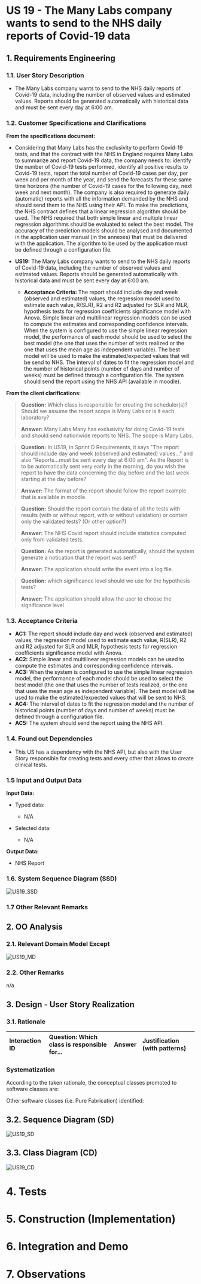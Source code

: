 # US 19 - The Many Labs company wants to send to the NHS daily reports of Covid-19 data

## 1. Requirements Engineering


### 1.1. User Story Description

* The Many Labs company wants to send to the NHS daily reports of Covid-19 data, including the number of observed values and estimated values. Reports should be
  generated automatically with historical data and must be sent every day at 6:00 am.


### 1.2. Customer Specifications and Clarifications


**From the specifications document:**

* Considering that Many Labs has the exclusivity to perform Covid-19 tests, and that the contract
with the NHS in England requires Many Labs to summarize and report Covid-19 data, the company
needs to: identify the number of Covid-19 tests performed, identify all positive results to Covid-19
tests, report the total number of Covid-19 cases per day, per week and per month of the year, and
send the forecasts for these same time horizons (the number of Covid-19 cases for the following
day, next week and next month). The company is also required to generate daily (automatic) reports
with all the information demanded by the NHS and should send them to the NHS using their API.
To make the predictions, the NHS contract defines that a linear regression algorithm should be used.
The NHS required that both simple linear and multiple linear regression algorithms should be
evaluated to select the best model. The accuracy of the prediction models should be analysed and
documented in the application user manual (in the annexes) that must be delivered with the
application. The algorithm to be used by the application must be defined through a configuration
file.
  

* **US19:** The Many Labs company wants to send to the NHS daily reports of Covid-19
data, including the number of observed values and estimated values. Reports should be
generated automatically with historical data and must be sent every day at 6:00 am.
  * **Acceptance Criteria:** The report should include day and week (observed and
estimated) values, the regression model used to estimate each value, R(SLR), R2
and R2 adjusted for SLR and MLR, hypothesis tests for regression coefficients
significance model with Anova. Simple linear and multilinear regression models
can be used to compute the estimates and corresponding confidence intervals.
When the system is configured to use the simple linear regression model, the
performance of each model should be used to select the best model (the one that
uses the number of tests realized or the one that uses the mean age as independent
variable). The best model will be used to make the estimated/expected values that
will be send to NHS. The interval of dates to fit the regression model and the
number of historical points (number of days and number of weeks) must be
defined through a configuration file. The system should send the report using the
NHS API (available in moodle).



**From the client clarifications:**

> **Question:** Which class is responsible for creating the scheduler(s)? Should we assume the report scope is Many Labs or is it each laboratory?
>
> **Answer:** Many Labs Many has exclusivity for doing Covid-19 tests and should send nationwide reports to NHS. The scope is Many Labs.

> **Question:** In US19, in Sprint D Requirements, it says "The report should include day and week (observed and estimated) values..." and also "Reports...must be sent every day at 6:00 am".
> As the Report is to be automatically sent very early in the morning, do you wish the report to have the data concerning the day before and the last week starting at the day before?
>
> **Answer:** The format of the report should follow the report example that is available in moodle.

> **Question:** Should the report contain the data of all the tests with results (with or without report, with or without validation) or contain only the validated tests? (Or other option?)
>
> **Answer:** The NHS Covid report should include statistics computed only from validated tests.

> **Question:** As the report is generated automatically, should the system generate a notication that the report was sent?
>
> **Answer:** The application should write the event into a log file.

> **Question:** which significance level should we use for the hypothesis tests?
>
> **Answer:** The application should allow the user to choose the significance level



### 1.3. Acceptance Criteria

* **AC1:** The report should include day and week (observed and estimated) values, the regression model used to estimate each value, R(SLR), R2 and R2 adjusted for SLR and MLR, hypothesis tests for regression coefficients significance model with Anova.
* **AC2:** Simple linear and multilinear regression models can be used to compute the estimates and corresponding confidence intervals.
* **AC3:** When the system is configured to use the simple linear regression model, the performance of each model should be used to select the best model (the one that uses the number of tests realized, or the one that uses the mean age as independent variable). The best model will be used to make the estimated/expected values that will be sent to NHS.
* **AC4:** The interval of dates to fit the regression model and the number of historical points (number of days and number of weeks) must be defined through a configuration file.
* **AC5:** The system should send the report using the NHS API.

### 1.4. Found out Dependencies

* This US has a dependency with the NHS API, but also with the User Story responsible for creating tests and every other that allows to create clinical tests.

### 1.5 Input and Output Data


**Input Data:**

* Typed data:
    * N/A

* Selected data:
    * N/A

**Output Data:**

* NHS Report

### 1.6. System Sequence Diagram (SSD)

![US19_SSD](US19_SSD.svg)


### 1.7 Other Relevant Remarks


## 2. OO Analysis

### 2.1. Relevant Domain Model Except

![US19_MD](US19_MD.svg)

### 2.2. Other Remarks

n/a


## 3. Design - User Story Realization

### 3.1. Rationale



| Interaction ID | Question: Which class is responsible for... | Answer  | Justification (with patterns)  |
|:-------------  |:--------------------- |:------------|:---------------------------- |


### Systematization ##

According to the taken rationale, the conceptual classes promoted to software classes are:


Other software classes (i.e. Pure Fabrication) identified:


## 3.2. Sequence Diagram (SD)


![US19_SD](US19_SD.svg)


## 3.3. Class Diagram (CD)


![US19_CD](US19_CD.svg)

# 4. Tests



# 5. Construction (Implementation)



# 6. Integration and Demo


# 7. Observations







